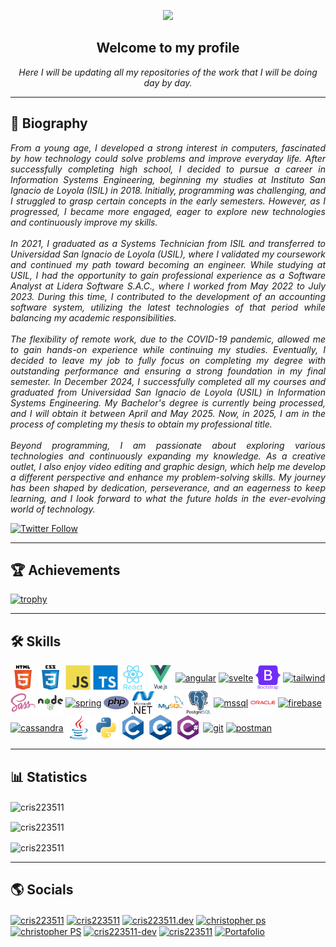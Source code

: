 <p align="center">
    <img width="120" src="https://user-images.githubusercontent.com/6661165/91657958-61b4fd00-eb00-11ea-9def-dc7ef5367e34.png" />
    <h2 align="center">Welcome to my profile</h2>
</p>

<i>
    <p align="center">
        Here I will be updating all my repositories of the work that I will be doing day by day.
    </p>
</i>

---

## 📖 Biography

<i>
    <p align="justify">
From a young age, I developed a strong interest in computers, fascinated by how technology could solve problems and improve everyday life. After successfully completing high school, I decided to pursue a career in Information Systems Engineering, beginning my studies at Instituto San Ignacio de Loyola (ISIL) in 2018. Initially, programming was challenging, and I struggled to grasp certain concepts in the early semesters. However, as I progressed, I became more engaged, eager to explore new technologies and continuously improve my skills.
<br><br>        
In 2021, I graduated as a Systems Technician from ISIL and transferred to Universidad San Ignacio de Loyola (USIL), where I validated my coursework and continued my path toward becoming an engineer. While studying at USIL, I had the opportunity to gain professional experience as a Software Analyst at Lidera Software S.A.C., where I worked from May 2022 to July 2023. During this time, I contributed to the development of an accounting software system, utilizing the latest technologies of that period while balancing my academic responsibilities.
<br><br>
The flexibility of remote work, due to the COVID-19 pandemic, allowed me to gain hands-on experience while continuing my studies. Eventually, I decided to leave my job to fully focus on completing my degree with outstanding performance and ensuring a strong foundation in my final semester. In December 2024, I successfully completed all my courses and graduated from Universidad San Ignacio de Loyola (USIL) in Information Systems Engineering. My Bachelor's degree is currently being processed, and I will obtain it between April and May 2025. Now, in 2025, I am in the process of completing my thesis to obtain my professional title.
<br><br>
Beyond programming, I am passionate about exploring various technologies and continuously expanding my knowledge. As a creative outlet, I also enjoy video editing and graphic design, which help me develop a different perspective and enhance my problem-solving skills. My journey has been shaped by dedication, perseverance, and an eagerness to keep learning, and I look forward to what the future holds in the ever-evolving world of technology.
    </p>
</i>

[![Twitter Follow](https://img.shields.io/twitter/follow/Cris223511?color=1DA1F2&label=Cris223511&logo=twitter&style=for-the-badge)](https://twitter.com/Cris223511)

---

## 🏆 Achievements

[![trophy](https://github-profile-trophy.vercel.app/?username=cris223511&theme=dracula&row=1&column=6)](https://github.com/ryo-ma/github-profile-trophy)

---

## 🛠️ Skills

<p align="left">
    <a href="https://www.w3.org/html/" target="_blank"><img align="center" src="https://raw.githubusercontent.com/devicons/devicon/master/icons/html5/html5-original-wordmark.svg" alt="html5" height="40" width="40"/></a>
    <a href="https://www.w3schools.com/css/" target="_blank"><img align="center" src="https://raw.githubusercontent.com/devicons/devicon/master/icons/css3/css3-original-wordmark.svg" alt="css3" height="40" width="40"/></a>
    <a href="https://developer.mozilla.org/en-US/docs/Web/JavaScript" target="_blank"><img align="center" src="https://raw.githubusercontent.com/devicons/devicon/master/icons/javascript/javascript-original.svg" alt="javascript" height="40" width="40"/></a>
    <a href="https://www.typescriptlang.org/" target="_blank"><img align="center" src="https://raw.githubusercontent.com/devicons/devicon/master/icons/typescript/typescript-original.svg" alt="typescript" height="40" width="40"/></a>
    <a href="https://reactjs.org/" target="_blank"><img align="center" src="https://raw.githubusercontent.com/devicons/devicon/master/icons/react/react-original-wordmark.svg" alt="react" height="40" width="40"/></a>
    <a href="https://vuejs.org/" target="_blank"><img align="center" src="https://raw.githubusercontent.com/devicons/devicon/master/icons/vuejs/vuejs-original-wordmark.svg" alt="vuejs" height="40" width="40"/></a>
    <a href="https://angular.io" target="_blank"><img align="center" src="https://angular.io/assets/images/logos/angular/angular.svg" alt="angular" height="40" width="40"/></a>
    <a href="https://svelte.dev" target="_blank"><img align="center" src="https://upload.wikimedia.org/wikipedia/commons/1/1b/Svelte_Logo.svg" alt="svelte" height="40" width="40"/></a>
    <a href="https://getbootstrap.com" target="_blank"><img align="center" src="https://raw.githubusercontent.com/devicons/devicon/master/icons/bootstrap/bootstrap-plain-wordmark.svg" alt="bootstrap" height="40" width="40"/></a>
    <a href="https://tailwindcss.com/" target="_blank"><img align="center" src="https://www.vectorlogo.zone/logos/tailwindcss/tailwindcss-icon.svg" alt="tailwind" height="40" width="40"/></a>
    <a href="https://sass-lang.com" target="_blank"><img align="center" src="https://raw.githubusercontent.com/devicons/devicon/master/icons/sass/sass-original.svg" alt="sass" height="40" width="40"/></a>
    <a href="https://nodejs.org" target="_blank"><img align="center" src="https://raw.githubusercontent.com/devicons/devicon/master/icons/nodejs/nodejs-original-wordmark.svg" alt="nodejs" height="40" width="40"/></a>
    <a href="https://spring.io/" target="_blank"><img align="center" src="https://www.vectorlogo.zone/logos/springio/springio-icon.svg" alt="spring" height="40" width="40"/></a>
    <a href="https://www.php.net" target="_blank"><img align="center" src="https://raw.githubusercontent.com/devicons/devicon/master/icons/php/php-original.svg" alt="php" height="40" width="40"/></a>
    <a href="https://dotnet.microsoft.com/" target="_blank"><img align="center" src="https://raw.githubusercontent.com/devicons/devicon/master/icons/dot-net/dot-net-original-wordmark.svg" alt="dotnet" height="40" width="40"/></a>
    <a href="https://www.mysql.com/" target="_blank"><img align="center" src="https://raw.githubusercontent.com/devicons/devicon/master/icons/mysql/mysql-original-wordmark.svg" alt="mysql" height="40" width="40"/></a>
    <a href="https://www.postgresql.org" target="_blank"><img align="center" src="https://raw.githubusercontent.com/devicons/devicon/master/icons/postgresql/postgresql-original-wordmark.svg" alt="postgresql" height="40" width="40"/></a>
    <a href="https://www.microsoft.com/en-us/sql-server" target="_blank"><img align="center" src="https://www.svgrepo.com/show/303229/microsoft-sql-server-logo.svg" alt="mssql" height="40" width="40"/></a>
    <a href="https://www.oracle.com/" target="_blank"><img align="center" src="https://raw.githubusercontent.com/devicons/devicon/master/icons/oracle/oracle-original.svg" alt="oracle" height="40" width="40"/></a>
    <a href="https://firebase.google.com/" target="_blank"><img align="center" src="https://www.vectorlogo.zone/logos/firebase/firebase-icon.svg" alt="firebase" height="40" width="40"/></a>
    <a href="https://cassandra.apache.org/" target="_blank"><img align="center" src="https://www.vectorlogo.zone/logos/apache_cassandra/apache_cassandra-icon.svg" alt="cassandra" height="40" width="40"/></a>
    <a href="https://www.java.com" target="_blank"><img align="center" src="https://raw.githubusercontent.com/devicons/devicon/master/icons/java/java-original.svg" alt="java" height="40" width="40"/></a>
    <a href="https://www.python.org" target="_blank"><img align="center" src="https://raw.githubusercontent.com/devicons/devicon/master/icons/python/python-original.svg" alt="python" height="40" width="40"/></a>
    <a href="https://www.cprogramming.com/" target="_blank"><img align="center" src="https://raw.githubusercontent.com/devicons/devicon/master/icons/c/c-original.svg" alt="c" height="40" width="40"/></a>
    <a href="https://www.w3schools.com/cpp/" target="_blank"><img align="center" src="https://raw.githubusercontent.com/devicons/devicon/master/icons/cplusplus/cplusplus-original.svg" alt="cplusplus" height="40" width="40"/></a>
    <a href="https://www.w3schools.com/cs/" target="_blank"><img align="center" src="https://raw.githubusercontent.com/devicons/devicon/master/icons/csharp/csharp-original.svg" alt="csharp" height="40" width="40"/></a>
    <a href="https://git-scm.com/" target="_blank"><img align="center" src="https://www.vectorlogo.zone/logos/git-scm/git-scm-icon.svg" alt="git" height="40" width="40"/></a>
    <a href="https://postman.com" target="_blank"><img align="center" src="https://www.vectorlogo.zone/logos/getpostman/getpostman-icon.svg" alt="postman" height="40" width="40"/></a>
</p>

---

## 📊 Statistics

<p><img align="center" src="https://github-readme-stats.vercel.app/api?username=cris223511&show_icons=true&locale=en" alt="cris223511" width="500"/></p>
<p><img align="center" src="https://github-readme-streak-stats.herokuapp.com/?user=cris223511&" alt="cris223511" width="500"/></p>
<p><img align="center" src="https://github-readme-stats.vercel.app/api/top-langs?username=cris223511&show_icons=true&locale=en&layout=compact" alt="cris223511" width="500" /></p>

---

## 🌎 Socials

<p align="left">
<a href="https://fb.com/cris223511" target="_blank"><img align="center" src="https://raw.githubusercontent.com/rahuldkjain/github-profile-readme-generator/master/src/images/icons/Social/facebook.svg" alt="cris223511" height="30" width="40" /></a>
<a href="https://twitter.com/cris223511" target="_blank"><img align="center" src="https://raw.githubusercontent.com/rahuldkjain/github-profile-readme-generator/master/src/images/icons/Social/twitter.svg" alt="cris223511" height="30" width="40" /></a>
<a href="https://instagram.com/cris223511.dev" target="_blank"><img align="center" src="https://raw.githubusercontent.com/rahuldkjain/github-profile-readme-generator/master/src/images/icons/Social/instagram.svg" alt="cris223511.dev" height="30" width="40" /></a>
<a href="https://www.youtube.com/channel/UC9CdEoE4egh0uHrHMn7J5lA" target="_blank"><img align="center" src="https://raw.githubusercontent.com/rahuldkjain/github-profile-readme-generator/master/src/images/icons/Social/youtube.svg" alt="christopher ps" height="30" width="40" /></a>
<a href="https://www.linkedin.com/in/cris223511/" target="_blank"><img align="center" src="https://raw.githubusercontent.com/rahuldkjain/github-profile-readme-generator/master/src/images/icons/Social/linked-in-alt.svg" alt="christopher PS" height="30" width="40" /></a>
<a href="https://es.stackoverflow.com/users/262104/cris223511-dev" target="_blank"><img align="center" src="https://raw.githubusercontent.com/rahuldkjain/github-profile-readme-generator/master/src/images/icons/Social/stack-overflow.svg" alt="cris223511-dev" height="30" width="40" /></a>
<a href="https://github.com/cris223511" target="_blank"><img align="center" src="https://raw.githubusercontent.com/rahuldkjain/github-profile-readme-generator/master/src/images/icons/Social/github.svg" alt="cris223511" height="30" width="40" /></a>
<a href="https://cris223511.github.io/portafolio/" target="_blank"><img align="center" src="https://raw.githubusercontent.com/rahuldkjain/github-profile-readme-generator/master/src/images/icons/Social/dribbble.svg" alt="Portafolio" height="30" width="40" /></a>
</p>
